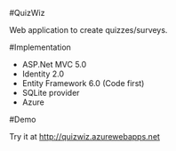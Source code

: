 #QuizWiz

Web application to create quizzes/surveys.

#Implementation

  * ASP.Net MVC 5.0
  * Identity 2.0
  * Entity Framework 6.0 (Code first)
  * SQLite provider
  * Azure

#Demo

Try it at http://quizwiz.azurewebapps.net
